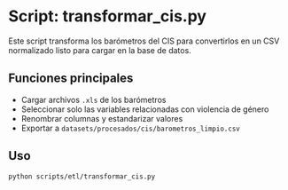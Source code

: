 # Script: transformar_cis.py

Este script transforma los barómetros del CIS para convertirlos en un CSV normalizado listo para cargar en la base de datos.

## Funciones principales
- Cargar archivos `.xls` de los barómetros
- Seleccionar solo las variables relacionadas con violencia de género
- Renombrar columnas y estandarizar valores
- Exportar a `datasets/procesados/cis/barometros_limpio.csv`

## Uso
```bash
python scripts/etl/transformar_cis.py